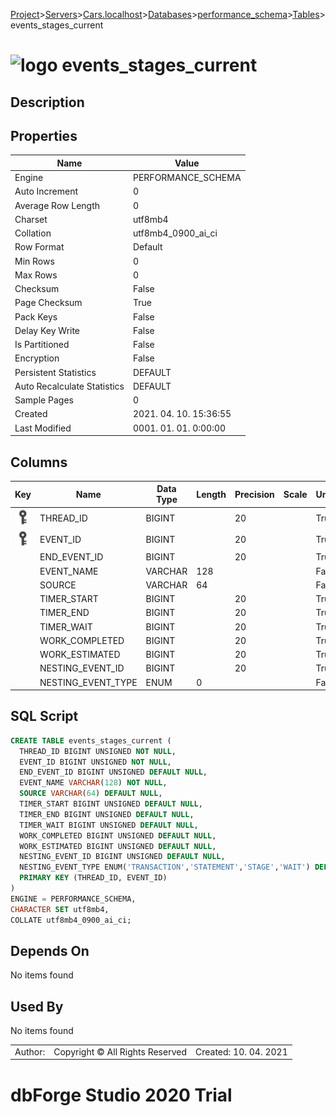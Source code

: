 [Project](../../../../../startpage.md)>[Servers](../../../../Servers.md)>[Cars.localhost](../../../Cars.localhost.md)>[Databases](../../Databases.md)>[performance_schema](../performance_schema.md)>[Tables](Tables.md)>events_stages_current


# ![logo](../../../../../Images/table64.svg) events_stages_current

## <a name="#Description"></a>Description
> 
## <a name="#Properties"></a>Properties
|Name|Value|
|---|---|
|Engine|PERFORMANCE_SCHEMA|
|Auto Increment|0|
|Average Row Length|0|
|Charset|utf8mb4|
|Collation|utf8mb4_0900_ai_ci|
|Row Format|Default|
|Min Rows|0|
|Max Rows|0|
|Checksum|False|
|Page Checksum|True|
|Pack Keys|False|
|Delay Key Write|False|
|Is Partitioned|False|
|Encryption|False|
|Persistent Statistics|DEFAULT|
|Auto Recalculate Statistics|DEFAULT|
|Sample Pages|0|
|Created|2021. 04. 10. 15:36:55|
|Last Modified|0001. 01. 01. 0:00:00|


## <a name="#Columns"></a>Columns
|Key|Name|Data Type|Length|Precision|Scale|Unsigned|Zerofill|Binary|Not Null|Auto Increment|Default|Virtual|Description|
|:---:|---|---|---|---|---|---|---|---|---|---|---|---|---|
|[![Primary Key ](../../../../../Images/primarykey.svg)](#Indexes)|THREAD_ID|BIGINT||20||True|False|False|True|False||False||
|[![Primary Key ](../../../../../Images/primarykey.svg)](#Indexes)|EVENT_ID|BIGINT||20||True|False|False|True|False||False||
||END_EVENT_ID|BIGINT||20||True|False|False|False|False|NULL|False||
||EVENT_NAME|VARCHAR|128|||False|False|False|True|False||False||
||SOURCE|VARCHAR|64|||False|False|False|False|False|NULL|False||
||TIMER_START|BIGINT||20||True|False|False|False|False|NULL|False||
||TIMER_END|BIGINT||20||True|False|False|False|False|NULL|False||
||TIMER_WAIT|BIGINT||20||True|False|False|False|False|NULL|False||
||WORK_COMPLETED|BIGINT||20||True|False|False|False|False|NULL|False||
||WORK_ESTIMATED|BIGINT||20||True|False|False|False|False|NULL|False||
||NESTING_EVENT_ID|BIGINT||20||True|False|False|False|False|NULL|False||
||NESTING_EVENT_TYPE|ENUM|0|||False|False|False|False|False|NULL|False||

## <a name="#SqlScript"></a>SQL Script
```SQL
CREATE TABLE events_stages_current (
  THREAD_ID BIGINT UNSIGNED NOT NULL,
  EVENT_ID BIGINT UNSIGNED NOT NULL,
  END_EVENT_ID BIGINT UNSIGNED DEFAULT NULL,
  EVENT_NAME VARCHAR(128) NOT NULL,
  SOURCE VARCHAR(64) DEFAULT NULL,
  TIMER_START BIGINT UNSIGNED DEFAULT NULL,
  TIMER_END BIGINT UNSIGNED DEFAULT NULL,
  TIMER_WAIT BIGINT UNSIGNED DEFAULT NULL,
  WORK_COMPLETED BIGINT UNSIGNED DEFAULT NULL,
  WORK_ESTIMATED BIGINT UNSIGNED DEFAULT NULL,
  NESTING_EVENT_ID BIGINT UNSIGNED DEFAULT NULL,
  NESTING_EVENT_TYPE ENUM('TRANSACTION','STATEMENT','STAGE','WAIT') DEFAULT NULL,
  PRIMARY KEY (THREAD_ID, EVENT_ID)
)
ENGINE = PERFORMANCE_SCHEMA,
CHARACTER SET utf8mb4,
COLLATE utf8mb4_0900_ai_ci;
```

## <a name="#DependsOn"></a>Depends On
No items found

## <a name="#UsedBy"></a>Used By
No items found

||||
|---|---|---|
|Author: |Copyright © All Rights Reserved|Created: 10. 04. 2021|
# dbForge Studio 2020 Trial